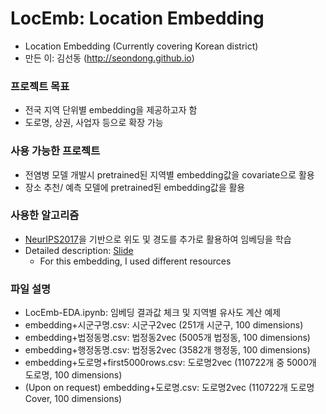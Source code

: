 # LocEmb: Location Embedding

* Location Embedding (Currently covering Korean district)
* 만든 이: 김선동 (http://seondong.github.io)

### 프로젝트 목표
* 전국 지역 단위별 embedding을 제공하고자 함
* 도로명, 상권, 사업자 등으로 확장 가능

### 사용 가능한 프로젝트
* 전염병 모델 개발시 pretrained된 지역별 embedding값을 covariate으로 활용
* 장소 추천/ 예측 모델에 pretrained된 embedding값을 활용

### 사용한 알고리즘
* [NeurIPS2017](https://papers.nips.cc/paper/7213-poincare-embeddings-for-learning-hierarchical-representations)을 기반으로 위도 및 경도를 추가로 활용하여 임베딩을 학습
* Detailed description: [Slide](http://seondong.github.io/assets/papers/20191213-embedding.pdf)
    - For this embedding, I used different resources

### 파일 설명
* LocEmb-EDA.ipynb: 임베딩 결과값 체크 및 지역별 유사도 계산 예제
* embedding+시군구명.csv: 시군구2vec (251개 시군구, 100 dimensions)
* embedding+법정동명.csv: 법정동2vec (5005개 법정동, 100 dimensions)
* embedding+행정동명.csv: 법정동2vec (3582개 행정동, 100 dimensions)
* embedding+도로명+first5000rows.csv: 도로명2vec (110722개 중 5000개 도로명, 100 dimensions)
* (Upon on request) embedding+도로명.csv: 도로명2vec (110722개 도로명 Cover, 100 dimensions)
